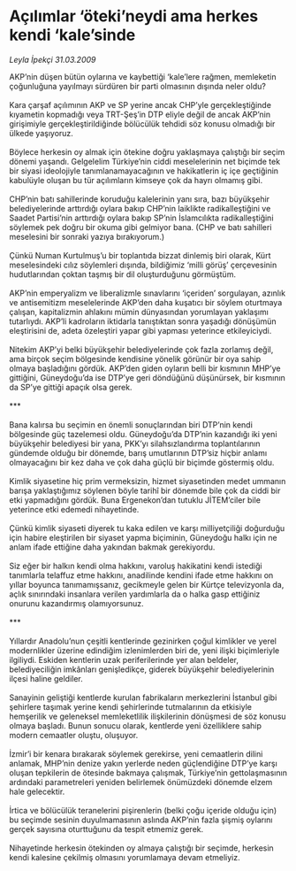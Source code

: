 # Açılımlar ‘öteki’neydi ama herkes kendi ‘kale’sinde

*Leyla İpekçi 31.03.2009*

<div class="taraf_structure_2col_1zq">
<div class="margen_n">



 <p>AKP’nin düşen bütün oylarına ve kaybettiği ‘kale’lere rağmen, memleketin çoğunluğuna yayılmayı sürdüren bir parti olmasının dışında neler oldu? <br/><br/>Kara çarşaf açılımının AKP ve SP yerine ancak CHP’yle gerçekleştiğinde kıyametin kopmadığı veya TRT-Şeş’in DTP eliyle değil de ancak AKP’nin girişimiyle gerçekleştirildiğinde bölücülük tehdidi söz konusu olmadığı bir ülkede yaşıyoruz. <br/><br/>Böylece herkesin oy almak için ötekine doğru yaklaşmaya çalıştığı bir seçim dönemi yaşandı. Gelgelelim Türkiye’nin ciddi meselelerinin net biçimde tek bir siyasi ideolojiyle tanımlanamayacağının ve hakikatlerin iç içe geçtiğinin kabulüyle oluşan bu tür açılımların kimseye çok da hayrı olmamış gibi. <br/><br/>CHP’nin batı sahillerinde koruduğu kalelerinin yanı sıra, bazı büyükşehir belediyelerinde arttırdığı oylara bakıp CHP’nin laiklikte radikalleştiğini ve Saadet Partisi’nin arttırdığı oylara bakıp SP’nin İslamcılıkta radikalleştiğini söylemek pek doğru bir okuma gibi gelmiyor bana. (CHP ve batı sahilleri meselesini bir sonraki yazıya bırakıyorum.) <br/><br/>Çünkü Numan Kurtulmuş’u bir toplantıda bizzat dinlemiş biri olarak, Kürt meselesindeki cılız söylemleri dışında, bildiğimiz ‘milli görüş’ çerçevesinin hudutlarından çoktan taşmış bir dil oluşturduğunu görmüştüm. <br/><br/>AKP’nin emperyalizm ve liberalizmle sınavlarını ‘içeriden’ sorgulayan, azınlık ve antisemitizm meselelerinde AKP’den daha kuşatıcı bir söylem oturtmaya çalışan, kapitalizmin ahlakını mümin dünyasından yorumlayan yaklaşımı tutarlıydı. AKP’li kadroların iktidarla tanıştıktan sonra yaşadığı dönüşümün eleştirisini de, adeta özeleştiri yapar gibi yapması yeterince etkileyiciydi. <br/><br/>Nitekim AKP’yi belki büyükşehir belediyelerinde çok fazla zorlamış değil, ama birçok seçim bölgesinde kendisine yönelik görünür bir oya sahip olmaya başladığını gördük. AKP’den giden oyların belli bir kısmının MHP’ye gittiğini, Güneydoğu’da ise DTP’ye geri döndüğünü düşünürsek, bir kısmının da SP’ye gittiği apaçık olsa gerek. <br/><br/>*** <br/><br/>Bana kalırsa bu seçimin en önemli sonuçlarından biri DTP’nin kendi bölgesinde güç tazelemesi oldu. Güneydoğu’da DTP’nin kazandığı iki yeni büyükşehir belediyesi bir yana, PKK’yı silahsızlandırma toplantılarının gündemde olduğu bir dönemde, barış umutlarının DTP’siz hiçbir anlamı olmayacağını bir kez daha ve çok daha güçlü bir biçimde göstermiş oldu. <br/><br/>Kimlik siyasetine hiç prim vermeksizin, hizmet siyasetinden medet ummanın barışa yaklaştığımız söylenen böyle tarihî bir dönemde bile çok da ciddi bir etki yapmadığını gördük. Buna Ergenekon’dan tutuklu JİTEM’ciler bile yeterince etki edemedi nihayetinde. <br/><br/>Çünkü kimlik siyaseti diyerek tu kaka edilen ve karşı milliyetçiliği doğurduğu için habire eleştirilen bir siyaset yapma biçiminin, Güneydoğu halkı için ne anlam ifade ettiğine daha yakından bakmak gerekiyordu. <br/><br/>Siz eğer bir halkın kendi olma hakkını, varoluş hakikatini kendi istediği tanımlarla telaffuz etme hakkını, anadilinde kendini ifade etme hakkını on yıllar boyunca tanımamışsanız, gecikmeyle gelen bir Kürtçe televizyonla da, açlık sınırındaki insanlara verilen yardımlarla da o halka gasp ettiğiniz onurunu kazandırmış olamıyorsunuz. <br/><br/>*** <br/><br/>Yıllardır Anadolu’nun çeşitli kentlerinde gezinirken çoğul kimlikler ve yerel modernlikler üzerine edindiğim izlenimlerden biri de, yeni ilişki biçimleriyle ilgiliydi. Eskiden kentlerin uzak periferilerinde yer alan beldeler, belediyeciliğin imkânları genişledikçe, giderek büyükşehir belediyelerinin ilçesi haline geldiler. <br/><br/>Sanayinin geliştiği kentlerde kurulan fabrikaların merkezlerini İstanbul gibi şehirlere taşımak yerine kendi şehirlerinde tutmalarının da etkisiyle hemşerilik ve geleneksel memleketlilik ilişkilerinin dönüşmesi de söz konusu olmaya başladı. Bunun sonucu olarak, kentlerde yeni özelliklere sahip modern cemaatler oluştu, oluşuyor. <br/><br/>İzmir’i bir kenara bırakarak söylemek gerekirse, yeni cemaatlerin dilini anlamak, MHP’nin denize yakın yerlerde neden güçlendiğine DTP’ye karşı oluşan tepkilerin de ötesinde bakmaya çalışmak, Türkiye’nin gettolaşmasının ardındaki parametreleri yeniden belirlemek önümüzdeki dönemde elzem hale gelecektir. <br/><br/>İrtica ve bölücülük teranelerini pişirenlerin (belki çoğu içeride olduğu için) bu seçimde sesinin duyulmamasının aslında AKP’nin fazla şişmiş oylarını gerçek sayısına oturttuğunu da tespit etmemiz gerek. <br/><br/>Nihayetinde herkesin ötekinden oy almaya çalıştığı bir seçimde, herkesin kendi kalesine çekilmiş olmasını yorumlamaya devam etmeliyiz.</p>
<br/>
<br/>
<br/>



<br/>


<div id="taraf_not">
</div>

</div>


</div>
